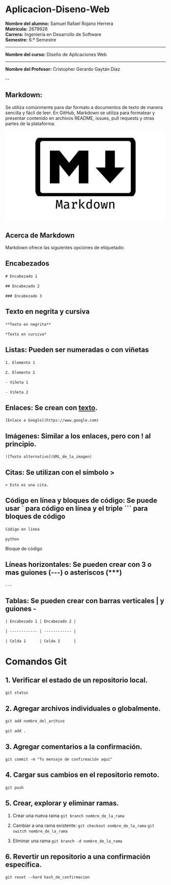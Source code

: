 # Aplicacion-Diseno-Web

**Nombre del alumno:** Samuel Rafael Rojano Herrera  
**Matrícula:** 2679928  
**Carrera:** Ingeniería en Desarrollo de Software  
**Semestre:** 6.º Semestre  

---

**Nombre del curso:** Diseño de Aplicaciones Web

---

**Nombre del Profesor:** Cristopher Gerardo Gaytán Díaz


--

## Markdown:
Se utiliza comúnmente para dar formato a documentos de texto de manera sencilla y fácil de leer. En GitHub, Markdown se utiliza para formatear y presentar contenido en archivos README, issues, pull requests y otras partes de la plataforma.


![Texto alternativo](MarkDown.png)

## Acerca de Markdown

Markdown ofrece las siguientes opciones de etiquetado:

## Encabezados

`# Encabezado 1`

`## Encabezado 2`

`### Encabezado 3`


## Texto en negrita y cursiva


`**Texto en negrita**`

`*Texto en cursiva*`

## Listas: Pueden ser numeradas o con viñetas

`1. Elemento 1`

`2. Elemento 2`

`- Viñeta 1`

`- Viñeta 2`


## Enlaces: Se crean con [texto](URL).

`[Enlace a Google](https://www.google.com)`


## Imágenes: Similar a los enlaces, pero con ! al principio.

`![Texto alternativo](URL_de_la_imagen)`



## Citas: Se utilizan con el símbolo >

`> Esto es una cita.`

## Código en línea y bloques de código: Se puede usar ` para código en línea y el triple ``` para bloques de código

`Código en línea`

```python```

Bloque de código


## Líneas horizontales: Se pueden crear con 3 o mas guiones (---) o asteriscos (***)

`---`

## Tablas: Se pueden crear con barras verticales | y guiones -

`| Encabezado 1 | Encabezado 2 |`

`| ------------ | ------------ |`

`| Celda 1      | Celda 2      |`


# Comandos Git

## 1. Verificar el estado de un repositorio local.
`git status`

## 2. Agregar archivos individuales o globalmente.
`git add nombre_del_archivo`

`git add .`

## 3. Agregar comentarios a la confirmación.
`git commit -m "Tu mensaje de confirmación aquí"`

## 4. Cargar sus cambios en el repositorio remoto.
`git push`

## 5. Crear, explorar y eliminar ramas.
1. Crear una nueva rama
`git branch nombre_de_la_rama`

2. Cambiar a una rama existente:
`git checkout nombre_de_la_rama`
`git switch nombre_de_la_rama`

3. Eliminar una rama
`git branch -d nombre_de_la_rama`

## 6. Revertir un repositorio a una confirmación específica.

`git reset --hard hash_de_confirmacion`


